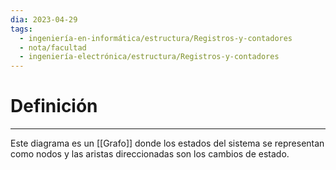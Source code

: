 ```yaml
---
dia: 2023-04-29
tags:
  - ingeniería-en-informática/estructura/Registros-y-contadores
  - nota/facultad
  - ingeniería-electrónica/estructura/Registros-y-contadores
---
```

# Definición
---
Este diagrama es un [[Grafo]] donde los estados del sistema se representan como nodos y las aristas direccionadas son los cambios de estado.